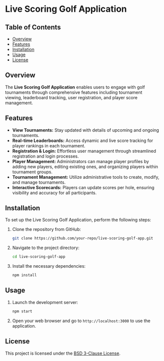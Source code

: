 # Live Scoring Golf Application

## Table of Contents
- [Overview](#overview)
- [Features](#features)
- [Installation](#installation)
- [Usage](#usage)
- [License](#license)

## Overview
The **Live Scoring Golf Application** enables users to engage with golf tournaments through comprehensive features including tournament viewing, leaderboard tracking, user registration, and player score management.

## Features
- **View Tournaments:** Stay updated with details of upcoming and ongoing tournaments.
- **Real-time Leaderboards:** Access dynamic and live score tracking for player rankings in each tournament.
- **Registration & Login:** Effortless user management through streamlined registration and login processes.
- **Player Management:** Administrators can manage player profiles by adding new players, editing existing ones, and organizing players within tournament groups.
- **Tournament Management:** Utilize administrative tools to create, modify, and manage tournaments.
- **Interactive Scorecards:** Players can update scores per hole, ensuring visibility and accuracy for all participants.

## Installation
To set up the Live Scoring Golf Application, perform the following steps:

1. Clone the repository from GitHub:
   ```bash
   git clone https://github.com/your-repo/live-scoring-golf-app.git
   ```

2. Navigate to the project directory:
   ```bash
   cd live-scoring-golf-app
   ```

3. Install the necessary dependencies:
   ```bash
   npm install
   ```

## Usage
1. Launch the development server:
   ```bash
   npm start
   ```

2. Open your web browser and go to `http://localhost:3000` to use the application.

## License
This project is licensed under the [BSD 3-Clause License](LICENSE).
